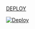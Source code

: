 [DEPLOY](https://levanter.up.railway.app/dmd)

   


[![Deploy](https://raw.githubusercontent.com/ZeroTwoInc/Media/main/logo/MIDDLE.png)](https://heroku.com/deploy?template=https://github.com/ALPHACATE/ALPHA-CATE-MD)
